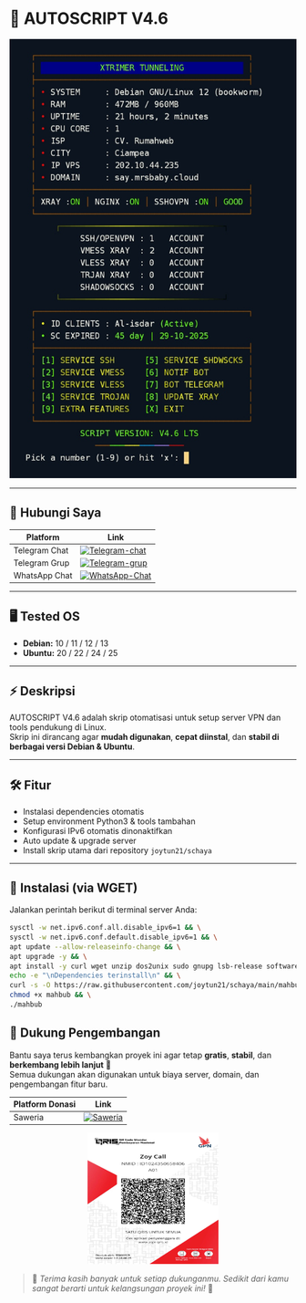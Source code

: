 # 📖 AUTOSCRIPT V4.6

![Auto Script](https://raw.githubusercontent.com/joytun21/joy/main/image/VpnTunnel.jpg)

---

## 📱 Hubungi Saya

| Platform | Link |
|----------|------|
| Telegram Chat | [![Telegram-chat](https://img.shields.io/badge/Chat-Telegram-blue)](https://t.me/joyhayabuse/) |
| Telegram Grup | [![Telegram-grup](https://img.shields.io/badge/Grup-Telegram-blue)](https://t.me/+29-pKOGfLKwwYzI9) |
| WhatsApp Chat | [![WhatsApp-Chat](https://img.shields.io/badge/Chat-WhatsApp-green)](https://t.me/RegisAkses_bot/) |

---

## 🖥 Tested OS

- **Debian:** 10 / 11 / 12 / 13  
- **Ubuntu:** 20 / 22 / 24 / 25  

---

## ⚡ Deskripsi

AUTOSCRIPT V4.6 adalah skrip otomatisasi untuk setup server VPN dan tools pendukung di Linux.  
Skrip ini dirancang agar **mudah digunakan**, **cepat diinstal**, dan **stabil di berbagai versi Debian & Ubuntu**.  

---

## 🛠 Fitur

- Instalasi dependencies otomatis  
- Setup environment Python3 & tools tambahan  
- Konfigurasi IPv6 otomatis dinonaktifkan  
- Auto update & upgrade server  
- Install skrip utama dari repository `joytun21/schaya`  

---

## 📝 Instalasi (via WGET)

Jalankan perintah berikut di terminal server Anda:

```bash
sysctl -w net.ipv6.conf.all.disable_ipv6=1 && \
sysctl -w net.ipv6.conf.default.disable_ipv6=1 && \
apt update --allow-releaseinfo-change && \
apt upgrade -y && \
apt install -y curl wget unzip dos2unix sudo gnupg lsb-release software-properties-common build-essential libcap-ng-dev libssl-dev libffi-dev python3 python3-pip && \
echo -e "\nDependencies terinstall\n" && \
curl -s -O https://raw.githubusercontent.com/joytun21/schaya/main/mahbub && \
chmod +x mahbub && \
./mahbub
```
## 💖 Dukung Pengembangan

Bantu saya terus kembangkan proyek ini agar tetap **gratis**, **stabil**, dan **berkembang lebih lanjut** 🚀  
Semua dukungan akan digunakan untuk biaya server, domain, dan pengembangan fitur baru.

| Platform Donasi | Link |
|------------------|------|
| Saweria | [![Saweria](https://img.shields.io/badge/Donasi-Saweria-orange?logo=buymeacoffee&logoColor=white)](https://saweria.co/Xtrimer) |

<p align="center">
  <img src="https://github.com/joytun21/joy/blob/main/image/ext.jpeg?raw=true" alt="QRIS Saweria" width="230" height="230">
</p>

> 💬 *Terima kasih banyak untuk setiap dukunganmu. Sedikit dari kamu sangat berarti untuk kelangsungan proyek ini!* 🙏
